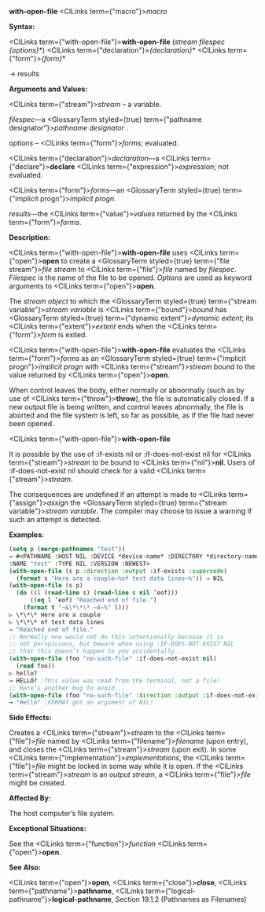 **with-open-file** <ClLinks  term={"macro"}><i>macro</i></ClLinks> 



**Syntax:** 



<ClLinks  term={"with-open-file"}><b>with-open-file</b></ClLinks> (*stream filespec \{options\}*\*) <ClLinks  term={"declaration"}><i>\{declaration\}</i></ClLinks>\* <ClLinks  term={"form"}><i>\{form\}</i></ClLinks>\* 



→ results 



**Arguments and Values:** 



<ClLinks  term={"stream"}><i>stream</i></ClLinks> – a variable. 



*filespec*—a <GlossaryTerm styled={true} term={"pathname designator"}><i>pathname designator</i></GlossaryTerm> . 



*options* – <ClLinks  term={"form"}><i>forms</i></ClLinks>; evaluated. 



<ClLinks  term={"declaration"}><i>declaration</i></ClLinks>—a <ClLinks  term={"declare"}><b>declare</b></ClLinks> <ClLinks  term={"expression"}><i>expression</i></ClLinks>; not evaluated. 



<ClLinks  term={"form"}><i>forms</i></ClLinks>—an <GlossaryTerm styled={true} term={"implicit progn"}><i>implicit progn</i></GlossaryTerm>. 



*results*—the <ClLinks  term={"value"}><i>values</i></ClLinks> returned by the <ClLinks  term={"form"}><i>forms</i></ClLinks>. 



**Description:** 



<ClLinks  term={"with-open-file"}><b>with-open-file</b></ClLinks> uses <ClLinks  term={"open"}><b>open</b></ClLinks> to create a <GlossaryTerm styled={true} term={"file stream"}><i>file stream</i></GlossaryTerm> to <ClLinks  term={"file"}><i>file</i></ClLinks> named by *filespec*. *Filespec* is the name of the file to be opened. *Options* are used as keyword arguments to <ClLinks  term={"open"}><b>open</b></ClLinks>. 



The *stream object* to which the <GlossaryTerm styled={true} term={"stream variable"}><i>stream variable</i></GlossaryTerm> is <ClLinks  term={"bound"}><i>bound</i></ClLinks> has <GlossaryTerm styled={true} term={"dynamic extent"}><i>dynamic extent</i></GlossaryTerm>; its <ClLinks  term={"extent"}><i>extent</i></ClLinks> ends when the <ClLinks  term={"form"}><i>form</i></ClLinks> is exited. 



<ClLinks  term={"with-open-file"}><b>with-open-file</b></ClLinks> evaluates the <ClLinks  term={"form"}><i>forms</i></ClLinks> as an <GlossaryTerm styled={true} term={"implicit progn"}><i>implicit progn</i></GlossaryTerm> with <ClLinks  term={"stream"}><i>stream</i></ClLinks> bound to the value returned by <ClLinks  term={"open"}><b>open</b></ClLinks>. 



When control leaves the body, either normally or abnormally (such as by use of <ClLinks  term={"throw"}><b>throw</b></ClLinks>), the file is automatically closed. If a new output file is being written, and control leaves abnormally, the file is aborted and the file system is left, so far as possible, as if the file had never been opened. 







 



 



<ClLinks  term={"with-open-file"}><b>with-open-file</b></ClLinks> 



It is possible by the use of :if-exists nil or :if-does-not-exist nil for <ClLinks  term={"stream"}><i>stream</i></ClLinks> to be bound to <ClLinks  term={"nil"}><b>nil</b></ClLinks>. Users of :if-does-not-exist nil should check for a valid <ClLinks  term={"stream"}><i>stream</i></ClLinks>. 



The consequences are undefined if an attempt is made to <ClLinks  term={"assign"}><i>assign</i></ClLinks> the <GlossaryTerm styled={true} term={"stream variable"}><i>stream variable</i></GlossaryTerm>. The compiler may choose to issue a warning if such an attempt is detected. 



**Examples:**
```lisp
(setq p (merge-pathnames "test")) 
→ #<PATHNAME :HOST NIL :DEVICE *device-name* :DIRECTORY *directory-name* 
:NAME "test" :TYPE NIL :VERSION :NEWEST> 
(with-open-file (s p :direction :output :if-exists :supersede) 
  (format s "Here are a couple~%of test data lines~%")) → NIL 
(with-open-file (s p) 
  (do ((l (read-line s) (read-line s nil ’eof))) 
      ((eq l ’eof) "Reached end of file.") 
    (format t "~&\*\*\* ~A~%" l))) 
▷ \*\*\* Here are a couple 
▷ \*\*\* of test data lines 
→ "Reached end of file." 
;; Normally one would not do this intentionally because it is 
;; not perspicuous, but beware when using :IF-DOES-NOT-EXIST NIL 
;; that this doesn’t happen to you accidentally... 
(with-open-file (foo "no-such-file" :if-does-not-exist nil) 
  (read foo)) 
▷ hello? 
→ HELLO? ;This value was read from the terminal, not a file! 
;; Here’s another bug to avoid... 
(with-open-file (foo "no-such-file" :direction :output :if-does-not-exist nil) (format foo "Hello")) 
→ "Hello" ;FORMAT got an argument of NIL! 
```
**Side Effects:** 



Creates a <ClLinks  term={"stream"}><i>stream</i></ClLinks> to the <ClLinks  term={"file"}><i>file</i></ClLinks> named by <ClLinks  term={"filename"}><i>filename</i></ClLinks> (upon entry), and closes the <ClLinks  term={"stream"}><i>stream</i></ClLinks> (upon exit). In some <ClLinks  term={"implementation"}><i>implementations</i></ClLinks>, the <ClLinks  term={"file"}><i>file</i></ClLinks> might be locked in some way while it is open. If the <ClLinks  term={"stream"}><i>stream</i></ClLinks> is an *output stream*, a <ClLinks  term={"file"}><i>file</i></ClLinks> might be created. 



**Affected By:** 



The host computer’s file system. 



**Exceptional Situations:** 



See the <ClLinks  term={"function"}><i>function</i></ClLinks> <ClLinks  term={"open"}><b>open</b></ClLinks>. 







 



 



**See Also:** 



<ClLinks  term={"open"}><b>open</b></ClLinks>, <ClLinks  term={"close"}><b>close</b></ClLinks>, <ClLinks  term={"pathname"}><b>pathname</b></ClLinks>, <ClLinks  term={"logical-pathname"}><b>logical-pathname</b></ClLinks>, Section 19.1.2 (Pathnames as Filenames) 